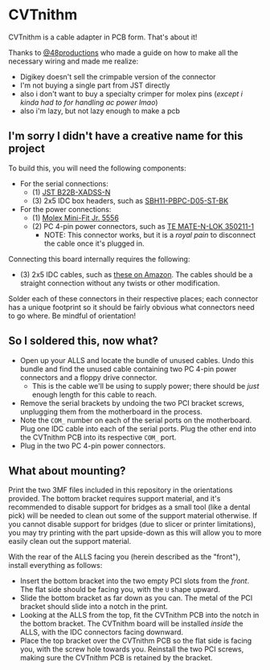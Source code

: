 # CVTnithm

CVTnithm is a cable adapter in PCB form. That's about it!

Thanks to [@48productions](https://github.com/48productions) who made a guide on how to make all the necessary wiring and made me realize:

* Digikey doesn't sell the crimpable version of the connector
* I'm not buying a single part from JST directly
* also i don't want to buy a specialty crimper for molex pins (_except i kinda had to for handling ac power lmao_)
* also i'm lazy, but not lazy enough to make a pcb

## I'm sorry I didn't have a creative name for this project

To build this, you will need the following components:

* For the serial connections:
  * (1) [JST B22B-XADSS-N](https://www.digikey.com/en/products/detail/jst-sales-america-inc/B22B-XADSS-N-LF-SN/1300311)
  * (3) 2x5 IDC box headers, such as [SBH11-PBPC-D05-ST-BK](https://www.digikey.com/en/products/detail/sullins-connector-solutions/SBH11-PBPC-D05-ST-BK/1990062)
* For the power connections:
  * (1) [Molex Mini-Fit Jr. 5556](https://www.digikey.com/en/products/detail/molex/0039310140/2405381)
  * (2) PC 4-pin power connectors, such as [TE MATE-N-LOK 350211-1](https://www.digikey.com/en/products/detail/te-connectivity-amp-connectors/350211-1/30127)
    * NOTE: This connector works, but it is a _royal pain_ to disconnect the cable once it's plugged in.

Connecting this board internally requires the following:

* (3) 2x5 IDC cables, such as [these on Amazon](https://www.amazon.com/dp/B07FZWWGY3). The cables should be a straight connection without any twists or other modification. 

Solder each of these connectors in their respective places; each connector has a unique footprint so it should be fairly obvious what connectors need to go where. Be mindful of orientation!

## So I soldered this, now what?

* Open up your ALLS and locate the bundle of unused cables. Undo this bundle and find the unused cable containing two PC 4-pin power connectors and a floppy drive connector.
  * This is the cable we'll be using to supply power; there should be _just_ enough length for this cable to reach.
* Remove the serial brackets by undoing the two PCI bracket screws, unplugging them from the motherboard in the process.
* Note the `COM_` number on each of the serial ports on the motherboard. Plug one IDC cable into each of the serial ports. Plug the other end into the CVTnithm PCB into its respective `COM_` port.
* Plug in the two PC 4-pin power connectors.

## What about mounting?

Print the two 3MF files included in this repository in the orientations provided. The bottom bracket requires support material, and it's recommended to disable support for bridges as a small tool (like a dental pick) will be needed to clean out some of the support material otherwise. If you cannot disable support for bridges (due to slicer or printer limitations), you may try printing with the part upside-down as this will allow you to more easily clean out the support material.

With the rear of the ALLS facing you (herein described as the "front"), install everything as follows:

* Insert the bottom bracket into the two empty PCI slots from the _front_. The flat side should be facing you, with the `U` shape upward.
* Slide the bottom bracket as far down as you can. The metal of the PCI bracket should slide into a notch in the print.
* Looking at the ALLS from the top, fit the CVTnithm PCB into the notch in the bottom bracket. The CVTnithm board will be installed _inside_ the ALLS, with the IDC connectors facing downward.
* Place the top bracket over the CVTnithm PCB so the flat side is facing you, with the screw hole towards you. Reinstall the two PCI screws, making sure the CVTnithm PCB is retained by the bracket.
